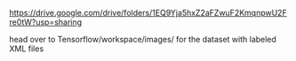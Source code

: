 https://drive.google.com/drive/folders/1EQ9Yja5hxZ2aFZwuF2KmqnpwU2Fre0tW?usp=sharing


head over to Tensorflow/workspace/images/
for the dataset with labeled XML files

